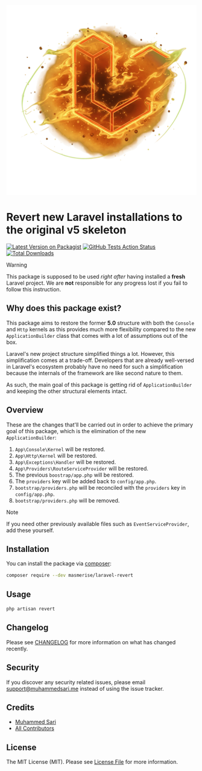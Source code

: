 <p align="center"><img src="https://github.com/masmerise/laravel-revert/raw/master/art/banner.png" alt="Laravel Revert Banner"></p>

# Revert new Laravel installations to the original v5 skeleton

[![Latest Version on Packagist](https://img.shields.io/packagist/v/masmerise/laravel-revert.svg?style=flat-square)](https://packagist.org/packages/masmerise/laravel-revert)
[![GitHub Tests Action Status](https://img.shields.io/github/actions/workflow/status/masmerise/laravel-revert/test.yml?branch=master)](https://github.com/masmerise/laravel-revert/actions?query=workflow%3A%22Automated+testing%22+branch%3Amaster)
[![Total Downloads](https://img.shields.io/packagist/dt/masmerise/laravel-revert.svg?style=flat-square)](https://packagist.org/packages/masmerise/laravel-revert)

> [!WARNING]
> This package is supposed to be used *right after* having installed a **fresh** Laravel project. 
> We are **not** responsible for any progress lost if you fail to follow this instruction.

## Why does this package exist?

This package aims to restore the former **5.0** structure with both the `Console` and `Http` kernels as this provides much more
flexibility compared to the new `ApplicationBuilder` class that comes with a lot of assumptions out of the box.

Laravel's new project structure simplified things a lot. However, this simplification comes at a trade-off.
Developers that are already well-versed in Laravel's ecosystem probably have no need for such a simplification because
the internals of the framework are like second nature to them.

As such, the main goal of this package is getting rid of `ApplicationBuilder` and keeping the other structural elements intact.

## Overview

These are the changes that'll be carried out in order to achieve the primary goal of this package,
which is the elimination of the new `ApplicationBuilder`:

1. `App\Console\Kernel` will be restored.
1. `App\Http\Kernel` will be restored.
1. `App\Exceptions\Handler` will be restored.
1. `App\Providers\RouteServiceProvider` will be restored.
1. The previous `boostrap/app.php` will be restored.
1. The `providers` key will be added back to `config/app.php`.
1. `bootstrap/providers.php` will be reconciled with the `providers` key in `config/app.php`.
1. `bootstrap/providers.php` will be removed.

> [!NOTE]
> If you need other previously available files such as `EventServiceProvider`,
> add these yourself.

## Installation

You can install the package via [composer](https://getcomposer.org):

```bash
composer require --dev masmerise/laravel-revert
```

## Usage

```bash
php artisan revert
```

## Changelog

Please see [CHANGELOG](CHANGELOG.md) for more information on what has changed recently.

## Security

If you discover any security related issues, please email support@muhammedsari.me instead of using the issue tracker.

## Credits

- [Muhammed Sari](https://github.com/masmerise)
- [All Contributors](../../contributors)

## License

The MIT License (MIT). Please see [License File](LICENSE.md) for more information.